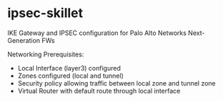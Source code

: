 # ipsec-skillet
IKE Gateway and IPSEC configuration for Palo Alto Networks Next-Generation FWs


Networking Prerequisites:
 - Local Interface (layer3) configured
 - Zones configured (local and tunnel)
 - Security policy allowing traffic between local zone and tunnel zone
 - Virtual Router with default route through local interface 